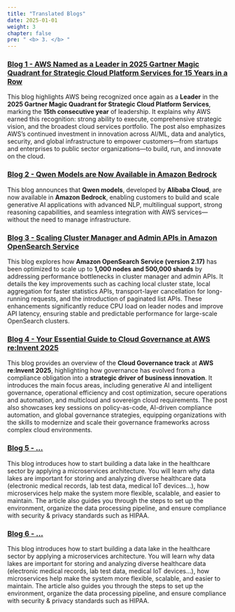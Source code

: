 ```yaml
---
title: "Translated Blogs"
date: 2025-01-01
weight: 3
chapter: false
pre: " <b> 3. </b> "
---
```



### [Blog 1 - AWS Named as a Leader in 2025 Gartner Magic Quadrant for Strategic Cloud Platform Services for 15 Years in a Row](3.1-Blog1/)
This blog highlights AWS being recognized once again as a **Leader** in the **2025 Gartner Magic Quadrant for Strategic Cloud Platform Services**, marking the **15th consecutive year** of leadership. It explains why AWS earned this recognition: strong ability to execute, comprehensive strategic vision, and the broadest cloud services portfolio. The post also emphasizes AWS’s continued investment in innovation across AI/ML, data and analytics, security, and global infrastructure to empower customers—from startups and enterprises to public sector organizations—to build, run, and innovate on the cloud.

### [Blog 2 - Qwen Models are Now Available in Amazon Bedrock](3.2-Blog2/)
This blog announces that **Qwen models**, developed by **Alibaba Cloud**, are now available in **Amazon Bedrock**, enabling customers to build and scale generative AI applications with advanced NLP, multilingual support, strong reasoning capabilities, and seamless integration with AWS services—without the need to manage infrastructure.

### [Blog 3 - Scaling Cluster Manager and Admin APIs in Amazon OpenSearch Service](3.3-Blog3/)
This blog explores how **Amazon OpenSearch Service (version 2.17)** has been optimized to scale up to **1,000 nodes and 500,000 shards** by addressing performance bottlenecks in cluster manager and admin APIs. It details the key improvements such as caching local cluster state, local aggregation for faster statistics APIs, transport-layer cancellation for long-running requests, and the introduction of paginated list APIs. These enhancements significantly reduce CPU load on leader nodes and improve API latency, ensuring stable and predictable performance for large-scale OpenSearch clusters.

### [Blog 4 - Your Essential Guide to Cloud Governance at AWS re:Invent 2025](3.4-Blog4/)
This blog provides an overview of the **Cloud Governance track** at **AWS re:Invent 2025**, highlighting how governance has evolved from a compliance obligation into a **strategic driver of business innovation**. It introduces the main focus areas, including generative AI and intelligent governance, operational efficiency and cost optimization, secure operations and automation, and multicloud and sovereign cloud requirements. The post also showcases key sessions on policy-as-code, AI-driven compliance automation, and global governance strategies, equipping organizations with the skills to modernize and scale their governance frameworks across complex cloud environments.

### [Blog 5 - ...](3.5-Blog5/)
This blog introduces how to start building a data lake in the healthcare sector by applying a microservices architecture. You will learn why data lakes are important for storing and analyzing diverse healthcare data (electronic medical records, lab test data, medical IoT devices…), how microservices help make the system more flexible, scalable, and easier to maintain. The article also guides you through the steps to set up the environment, organize the data processing pipeline, and ensure compliance with security & privacy standards such as HIPAA.

### [Blog 6 - ...](3.6-Blog6/)
This blog introduces how to start building a data lake in the healthcare sector by applying a microservices architecture. You will learn why data lakes are important for storing and analyzing diverse healthcare data (electronic medical records, lab test data, medical IoT devices…), how microservices help make the system more flexible, scalable, and easier to maintain. The article also guides you through the steps to set up the environment, organize the data processing pipeline, and ensure compliance with security & privacy standards such as HIPAA.
